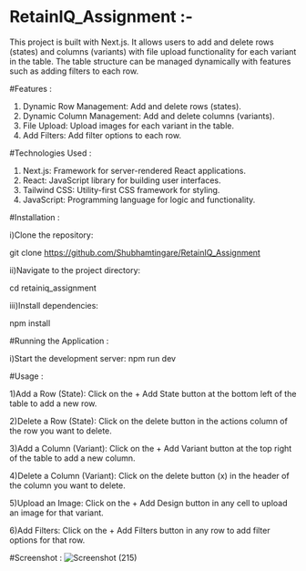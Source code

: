 # RetainIQ_Assignment :-

This project is built with Next.js. It allows users to add and delete rows (states) and columns (variants) with file upload functionality for each variant in the table. The table structure can be managed dynamically with features such as adding filters to each row.

#Features :
1) Dynamic Row Management: Add and delete rows (states).
2) Dynamic Column Management: Add and delete columns (variants).
3) File Upload: Upload images for each variant in the table.
4) Add Filters: Add filter options to each row.

#Technologies Used :
1) Next.js: Framework for server-rendered React applications.
2) React: JavaScript library for building user interfaces.
3) Tailwind CSS: Utility-first CSS framework for styling.
4) JavaScript: Programming language for logic and functionality.

#Installation :

i)Clone the repository:

git clone https://github.com/Shubhamtingare/RetainIQ_Assignment

ii)Navigate to the project directory:

cd retainiq_assignment

iii)Install dependencies:

npm install

#Running the Application :

i)Start the development server:
npm run dev

#Usage :

1)Add a Row (State): Click on the + Add State button at the bottom left of the table to add a new row.

2)Delete a Row (State): Click on the delete button in the actions column of the row you want to delete.

3)Add a Column (Variant): Click on the + Add Variant button at the top right of the table to add a new column.

4)Delete a Column (Variant): Click on the delete button (x) in the header of the column you want to delete.

5)Upload an Image: Click on the + Add Design button in any cell to upload an image for that variant.

6)Add Filters: Click on the + Add Filters button in any row to add filter options for that row.

#Screenshot : 
![Screenshot (215)](https://github.com/Shubhamtingare/RetainIQ_Assignment/assets/119777434/65eaf6fd-7bc1-4f36-94cd-3c3624147e19)
